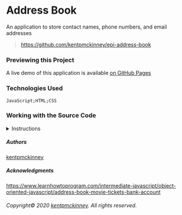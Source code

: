 
# Address Book

An application to store contact names, phone numbers, and email addresses

> https://github.com/kentpmckinney/epi-address-book

### Previewing this Project

A live demo of this application is available [on GitHub Pages](https://kentpmckinney.github.io/epi-address-book)

### Technologies Used

  <code>JavaScript;HTML;CSS</code>

### Working with the Source Code

<details>
  <summary>Instructions</summary>

  <br>
  The following are suggestions to help set up a development environment for this project on MacOS. Steps will differ depending on the operating system.

  ### Prerequisites

  The following software must be installed and properly configured on the target machine. 

  <ul>
    <li>An updated web browser (Internet Explorer may not be compatible)</li>
    <li>Node.js</li>
    <li>Git (optional)</li>
  </ul>

  ### Setting up a Development Environment

  <ol>
    <li>Download a copy of the source code from: https://github.com/kentpmckinney/epi-address-book
      or clone using the repository link: https://github.com/kentpmckinney/epi-address-book.git</li>
    <li>Navigate to the folder location of the source files in Finder or in the Terminal</li>
    <li>Run the command <code>npm install</code> to download a local cache of the npm packages used by this application</li>
    <li>Build the application with the command <code>npm run build</code></li>
    <li>Start the application with the command <code>npm run start</code></li>
  </ol>

  ### Deployment

  Run the command <code>npm run build</code> to build a production version of the application under <code>./build</code>

</details>

##### Authors

[kentpmckinney](https://github.com/kentpmckinney)

##### Acknowledgments

https://www.learnhowtoprogram.com/intermediate-javascript/object-oriented-javascript/address-book-movie-tickets-bank-account

###### Copyright&copy; 2020 [kentpmckinney](https://github.com/kentpmckinney). All rights reserved.